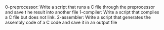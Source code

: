 0-preprocessor: Write a script that runs a C file through the preprocessor and save t
he result into another file 
1-compiler: Write a script that compiles a C file but does not link.
2-assembler: Write a script that generates the assembly code of a C code and save it in an output file
